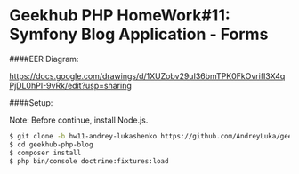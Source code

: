 Geekhub PHP HomeWork#11: Symfony Blog Application - Forms
=

####EER Diagram:

https://docs.google.com/drawings/d/1XUZobv29uI36bmTPK0FkOvrifI3X4qPjDL0hPI-9vRk/edit?usp=sharing

####Setup:

Note: Before continue, install Node.js.

```bash
$ git clone -b hw11-andrey-lukashenko https://github.com/AndreyLuka/geekhub-php-blog.git
$ cd geekhub-php-blog
$ composer install
$ php bin/console doctrine:fixtures:load
``` 
